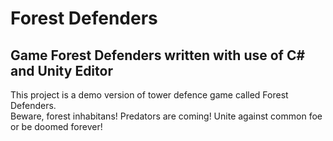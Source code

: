 # Forest Defenders
## Game Forest Defenders written with use of C# and Unity Editor


This project is a demo version of tower defence game called Forest Defenders.   
Beware, forest inhabitans! Predators are coming! Unite against common foe or be doomed forever!  

